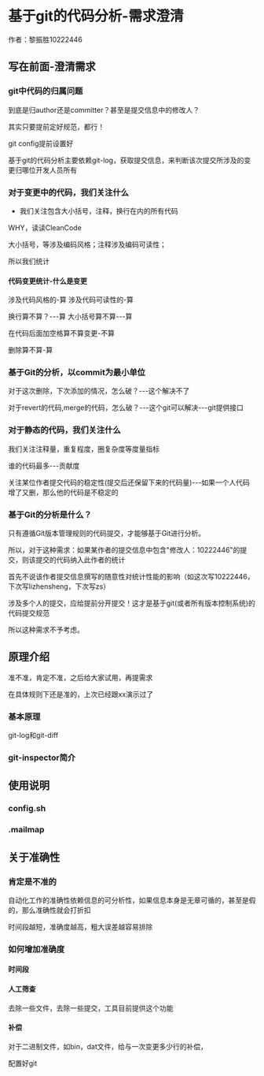 # 基于git的代码分析-需求澄清

作者：黎振胜10222446

## 写在前面-澄清需求

### git中代码的归属问题

到底是归author还是committer？甚至是提交信息中的修改人？

其实只要提前定好规范，都行！

git config提前设置好

基于git的代码分析主要依赖git-log，获取提交信息，来判断该次提交所涉及的变更归哪位开发人员所有

### 对于变更中的代码，我们关注什么

* 我们关注包含大小括号，注释，换行在内的所有代码

WHY，读读CleanCode

大小括号，等涉及编码风格；注释涉及编码可读性；

所以我们统计

#### 代码变更统计-什么是变更

涉及代码风格的-算
涉及代码可读性的-算

换行算不算？---算
大小括号算不算---算

在代码后面加空格算不算变更-不算

删除算不算-算

### 基于Git的分析，以commit为最小单位

对于这次删除，下次添加的情况，怎么破？---这个解决不了

对于revert的代码,merge的代码，怎么破？---这个git可以解决---git提供接口

### 对于静态的代码，我们关注什么

我们关注注释量，重复程度，圈复杂度等度量指标

谁的代码最多---贡献度

关注某位作者提交代码的稳定性(提交后还保留下来的代码量)---如果一个人代码增了又删，那么他的代码是不稳定的

### 基于Git的分析是什么？

只有遵循Git版本管理规则的代码提交，才能够基于Git进行分析。

所以，对于这种需求：如果某作者的提交信息中包含"修改人：10222446"的提交，则该提交的代码纳入此作者的统计

首先不说该作者提交信息撰写的随意性对统计性能的影响（如这次写10222446，下次写lizhensheng，下次写zs）

涉及多个人的提交，应给提前分开提交！这才是基于git(或者所有版本控制系统)的代码提交规范

所以这种需求不予考虑。

## 原理介绍

准不准，肯定不准，之后给大家试用，再提需求

在具体规则下还是准的，上次已经跟xx演示过了

### 基本原理

git-log和git-diff

### git-inspector简介

## 使用说明

### config.sh

### .mailmap

## 关于准确性

### 肯定是不准的

自动化工作的准确性依赖信息的可分析性，如果信息本身是无章可循的，甚至是假的，那么准确性就会打折扣

时间段越短，准确度越高，粗大误差越容易排除

### 如何增加准确度

#### 时间段

#### 人工筛查

去除一些文件，去除一些提交，工具目前提供这个功能

#### 补偿

对于二进制文件，如bin，dat文件，给与一次变更多少行的补偿，

配置好git
